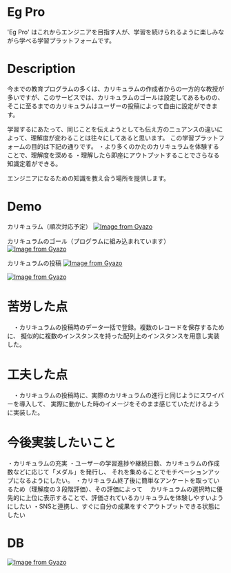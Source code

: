 Eg Pro
====
  'Eg Pro' はこれからエンジニアを目指す人が、学習を続けられるように楽しみながら学べる学習プラットフォームです。

# Description
  今までの教育プログラムの多くは、カリキュラムの作成者からの一方的な教授が多いですが、このサービスでは、カリキュラムのゴールは設定してあるものの、
  そこに至るまでのカリキュラムはユーザーの投稿によって自由に設定ができます。
  
  学習するにあたって、同じことを伝えようとしても伝え方のニュアンスの違いによって、理解度が変わることは往々にしてあると思います。
  この学習プラットフォームの目的は下記の通りです。
    ・より多くのかたのカリキュラムを体験することで、理解度を深める
    ・理解したら即座にアウトプットすることでさらなる知識定着ができる。
    
  エンジニアになるための知識を教え合う場所を提供します。

  
# Demo

カリキュラム（順次対応予定）
[![Image from Gyazo](https://i.gyazo.com/4bbf90688ba45b413a782a1f555f55e5.png)](https://gyazo.com/4bbf90688ba45b413a782a1f555f55e5)

カリキュラムのゴール（プログラムに組み込まれています）
[![Image from Gyazo](https://i.gyazo.com/60ed4e6e8a046cb520429b977a05e6d4.gif)](https://gyazo.com/60ed4e6e8a046cb520429b977a05e6d4)

カリキュラムの投稿
[![Image from Gyazo](https://i.gyazo.com/1987b4606d2a65f14ed64f91cd8a245e.png)](https://gyazo.com/1987b4606d2a65f14ed64f91cd8a245e)

[![Image from Gyazo](https://i.gyazo.com/3cd5adea77195cfd5912261590dc4975.png)](https://gyazo.com/3cd5adea77195cfd5912261590dc4975)



# 苦労した点
　・カリキュラムの投稿時のデータ一括で登録。複数のレコードを保存するために、
 擬似的に複数のインスタンスを持った配列上のインスタンスを用意し実装した。
 
 
# 工夫した点
　・カリキュラムの投稿時に、実際のカリキュラムの進行と同じようにスワイパーを導入して、
 実際に動かした時のイメージをそのまま感じていただけるように実装した。
 
 
# 今後実装したいこと
 ・カリキュラムの充実
 ・ユーザーの学習進捗や継続日数、カリキュラムの作成数などに応じて「メダル」を発行し、
 それを集めることでモチベーションアップになるようにしたい。
 ・カリキュラム終了後に簡単なアンケートを取っているため（理解度の３段階評価）、その評価によって
 　カリキュラムの選択時に優先的に上位に表示することで、評価されているカリキュラムを体験しやすいようにしたい
 ・SNSと連携し、すぐに自分の成果をすぐアウトプットできる状態にしたい


# DB

[![Image from Gyazo](https://i.gyazo.com/b2db5cdf8e8599fb2cc93e7ee8d0b3b5.png)](https://gyazo.com/b2db5cdf8e8599fb2cc93e7ee8d0b3b5)


